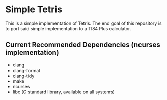 # Simple Tetris
This is a simple implementation of Tetris. The end goal of this repository is to port said simple implementation to a TI84 Plus calculator.

## Current Recommended Dependencies (ncurses implementation)
- clang
- clang-format 
- clang-tidy
- make
- ncurses
- libc (C standard library, available on all systems)